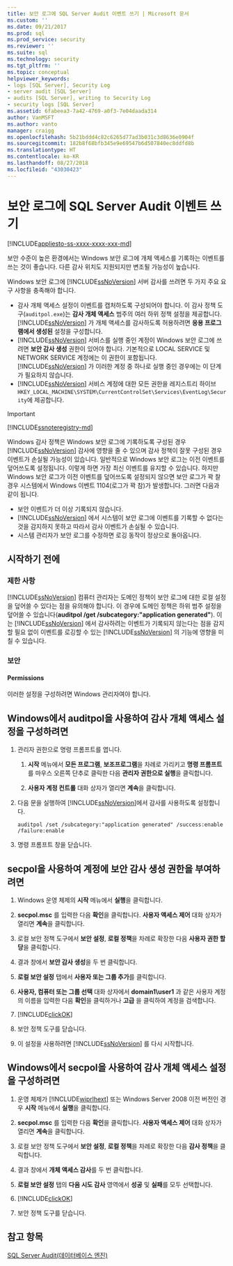 ```yaml
---
title: 보안 로그에 SQL Server Audit 이벤트 쓰기 | Microsoft 문서
ms.custom: ''
ms.date: 09/21/2017
ms.prod: sql
ms.prod_service: security
ms.reviewer: ''
ms.suite: sql
ms.technology: security
ms.tgt_pltfrm: ''
ms.topic: conceptual
helpviewer_keywords:
- logs [SQL Server], Security Log
- server audit [SQL Server]
- audits [SQL Server], writing to Security Log
- security logs [SQL Server]
ms.assetid: 6fabeea3-7a42-4769-a0f3-7e04daada314
author: VanMSFT
ms.author: vanto
manager: craigg
ms.openlocfilehash: 5b21bddd4c82c6265d77ad3b031c3d8636e0904f
ms.sourcegitcommit: 182b8f68bfb345e9e69547b6d507840ec8ddfd8b
ms.translationtype: HT
ms.contentlocale: ko-KR
ms.lasthandoff: 08/27/2018
ms.locfileid: "43030423"
---
```

# <a name="write-sql-server-audit-events-to-the-security-log"></a>보안 로그에 SQL Server Audit 이벤트 쓰기  
[!INCLUDE[appliesto-ss-xxxx-xxxx-xxx-md](../../../includes/appliesto-ss-xxxx-xxxx-xxx-md.md)]

보안 수준이 높은 환경에서는 Windows 보안 로그에 개체 액세스를 기록하는 이벤트를 쓰는 것이 좋습니다. 다른 감사 위치도 지원되지만 변조될 가능성이 높습니다.  
  
 Windows 보안 로그에 [!INCLUDE[ssNoVersion](../../../includes/ssnoversion-md.md)] 서버 감사를 쓰려면 두 가지 주요 요구 사항을 충족해야 합니다.  
  
-   감사 개체 액세스 설정이 이벤트를 캡처하도록 구성되어야 합니다. 이 감사 정책 도구(`auditpol.exe`)는 **감사 개체 액세스** 범주의 여러 하위 정책 설정을 제공합니다. [!INCLUDE[ssNoVersion](../../../includes/ssnoversion-md.md)] 가 개체 액세스를 감사하도록 허용하려면 **응용 프로그램에서 생성된** 설정을 구성합니다.  
-   [!INCLUDE[ssNoVersion](../../../includes/ssnoversion-md.md)] 서비스를 실행 중인 계정이 Windows 보안 로그에 쓰려면 **보안 감사 생성** 권한이 있어야 합니다. 기본적으로 LOCAL SERVICE 및 NETWORK SERVICE 계정에는 이 권한이 포함됩니다. [!INCLUDE[ssNoVersion](../../../includes/ssnoversion-md.md)] 가 이러한 계정 중 하나로 실행 중인 경우에는 이 단계가 필요하지 않습니다.  
-   [!INCLUDE[ssNoVersion](../../../includes/ssnoversion-md.md)] 서비스 계정에 대한 모든 권한을 레지스트리 하이브 `HKEY_LOCAL_MACHINE\SYSTEM\CurrentControlSet\Services\EventLog\Security`에 제공합니다.  

  > [!IMPORTANT]  
  > [!INCLUDE[ssnoteregistry-md](../../../includes/ssnoteregistry-md.md)]   
  
Windows 감사 정책은 Windows 보안 로그에 기록하도록 구성된 경우 [!INCLUDE[ssNoVersion](../../../includes/ssnoversion-md.md)] 감사에 영향을 줄 수 있으며 감사 정책이 잘못 구성된 경우 이벤트가 손실될 가능성이 있습니다. 일반적으로 Windows 보안 로그는 이전 이벤트를 덮어쓰도록 설정됩니다. 이렇게 하면 가장 최신 이벤트를 유지할 수 있습니다. 하지만 Windows 보안 로그가 이전 이벤트를 덮어쓰도록 설정되지 않으면 보안 로그가 꽉 찰 경우 시스템에서 Windows 이벤트 1104(로그가 꽉 참)가 발생합니다. 그러면 다음과 같이 됩니다.  
-   보안 이벤트가 더 이상 기록되지 않습니다.  
-   [!INCLUDE[ssNoVersion](../../../includes/ssnoversion-md.md)] 에서 시스템이 보안 로그에 이벤트를 기록할 수 없다는 것을 감지하지 못하고 따라서 감사 이벤트가 손실될 수 있습니다.  
-   시스템 관리자가 보안 로그를 수정하면 로깅 동작이 정상으로 돌아옵니다.  
  
##  <a name="BeforeYouBegin"></a> 시작하기 전에  
  
###  <a name="Restrictions"></a> 제한 사항  
 [!INCLUDE[ssNoVersion](../../../includes/ssnoversion-md.md)] 컴퓨터 관리자는 도메인 정책이 보안 로그에 대한 로컬 설정을 덮어쓸 수 있다는 점을 유의해야 합니다. 이 경우에 도메인 정책은 하위 범주 설정을 덮어쓸 수 있습니다(**auditpol /get /subcategory:"application generated"**). 이는 [!INCLUDE[ssNoVersion](../../../includes/ssnoversion-md.md)] 에서 감사하려는 이벤트가 기록되지 않는다는 점을 감지할 필요 없이 이벤트를 로깅할 수 있는 [!INCLUDE[ssNoVersion](../../../includes/ssnoversion-md.md)] 의 기능에 영향을 미칠 수 있습니다.  
  
###  <a name="Security"></a> 보안  
  
####  <a name="Permissions"></a> Permissions  
 이러한 설정을 구성하려면 Windows 관리자여야 합니다.  
  
##  <a name="auditpolAccess"></a> Windows에서 auditpol을 사용하여 감사 개체 액세스 설정을 구성하려면  
  
1.  관리자 권한으로 명령 프롬프트를 엽니다.  
  
    1.  **시작** 메뉴에서 **모든 프로그램**, **보조프로그램**을 차례로 가리키고 **명령 프롬프트**를 마우스 오른쪽 단추로 클릭한 다음 **관리자 권한으로 실행**을 클릭합니다.  
  
    2.  **사용자 계정 컨트롤** 대화 상자가 열리면 **계속**을 클릭합니다.  
  
2.  다음 문을 실행하여 [!INCLUDE[ssNoVersion](../../../includes/ssnoversion-md.md)]에서 감사를 사용하도록 설정합니다.  
  
    ```  
    auditpol /set /subcategory:"application generated" /success:enable /failure:enable  
    ```  
  
3.  명령 프롬프트 창을 닫습니다.  
  
##  <a name="secpolAccess"></a> secpol을 사용하여 계정에 보안 감사 생성 권한을 부여하려면  
  
1.  Windows 운영 체제의 **시작** 메뉴에서 **실행**을 클릭합니다.  
  
2.  **secpol.msc** 를 입력한 다음 **확인**을 클릭합니다. **사용자 액세스 제어** 대화 상자가 열리면 **계속**을 클릭합니다.  
  
3.  로컬 보안 정책 도구에서 **보안 설정**, **로컬 정책**을 차례로 확장한 다음 **사용자 권한 할당**을 클릭합니다.  
  
4.  결과 창에서 **보안 감사 생성**을 두 번 클릭합니다.  
  
5.  **로컬 보안 설정** 탭에서 **사용자 또는 그룹 추가**를 클릭합니다.  
  
6.  **사용자, 컴퓨터 또는 그룹 선택** 대화 상자에서 **domain1\user1** 과 같은 사용자 계정의 이름을 입력한 다음 **확인**을 클릭하거나 **고급** 을 클릭하여 계정을 검색합니다.  
  
7.  [!INCLUDE[clickOK](../../../includes/clickok-md.md)]  
  
8.  보안 정책 도구를 닫습니다.  
  
9. 이 설정을 사용하려면 [!INCLUDE[ssNoVersion](../../../includes/ssnoversion-md.md)] 를 다시 시작합니다.  
  
##  <a name="secpolPermission"></a> Windows에서 secpol을 사용하여 감사 개체 액세스 설정을 구성하려면  
  
1.  운영 체제가 [!INCLUDE[wiprlhext](../../../includes/wiprlhext-md.md)] 또는 Windows Server 2008 이전 버전인 경우 **시작** 메뉴에서 **실행**을 클릭합니다.  
  
2.  **secpol.msc** 를 입력한 다음 **확인**을 클릭합니다. **사용자 액세스 제어** 대화 상자가 열리면 **계속**을 클릭합니다.  
  
3.  로컬 보안 정책 도구에서 **보안 설정**, **로컬 정책**을 차례로 확장한 다음 **감사 정책**을 클릭합니다.  
  
4.  결과 창에서 **개체 액세스 감사**를 두 번 클릭합니다.  
  
5.  **로컬 보안 설정** 탭의 **다음 시도 감사** 영역에서 **성공** 및 **실패**를 모두 선택합니다.  
  
6.  [!INCLUDE[clickOK](../../../includes/clickok-md.md)]  
  
7.  보안 정책 도구를 닫습니다.  
  
## <a name="see-also"></a>참고 항목  
 [SQL Server Audit&#40;데이터베이스 엔진&#41;](../../../relational-databases/security/auditing/sql-server-audit-database-engine.md)  
  
  
